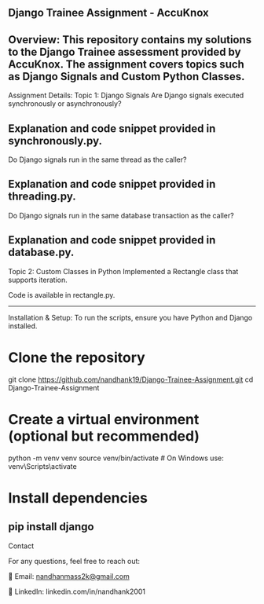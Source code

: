 Django Trainee Assignment - AccuKnox
------------------------------------------------------------------------------------------
Overview:
This repository contains my solutions to the Django Trainee assessment provided by AccuKnox.
 The assignment covers topics such as Django Signals and Custom Python Classes.
-----------------------------------------------------------------------------------------
Assignment Details:
Topic 1: Django Signals
Are Django signals executed synchronously or asynchronously?

Explanation and code snippet provided in synchronously.py.
------------------------------------------------------------------------------------------
Do Django signals run in the same thread as the caller?

Explanation and code snippet provided in threading.py.
------------------------------------------------------------------------------------------
Do Django signals run in the same database transaction as the caller?

Explanation and code snippet provided in database.py.
------------------------------------------------------------------------------------------
Topic 2: Custom Classes in Python
Implemented a Rectangle class that supports iteration.

Code is available in rectangle.py.

-------------------------------------------------------------------------------------------
Installation & Setup:
To run the scripts, ensure you have Python and Django installed.

# Clone the repository
git clone https://github.com/nandhank19/Django-Trainee-Assignment.git
cd Django-Trainee-Assignment

# Create a virtual environment (optional but recommended)
python -m venv venv
source venv/bin/activate  # On Windows use: venv\Scripts\activate

# Install dependencies
pip install django
------------------------------------------------------------------------------------------
Contact

For any questions, feel free to reach out:

📧 Email: nandhanmass2k@gmail.com

🔗 LinkedIn: linkedin.com/in/nandhank2001
